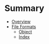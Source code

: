 # Summary

- [Overview](Overview.md)
- [File Formats](formats.md)
  - [Object](formats/object.md)
  - [Index](formats/index.md)
